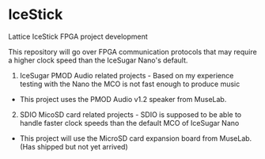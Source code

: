 # IceStick
Lattice IceStick FPGA project development

This repository will go over FPGA communication protocols that may require a higher clock speed than the IceSugar Nano's default.

1) IceSugar PMOD Audio related projects - Based on my experience testing with the Nano the MCO is not fast enough to produce music
 - This project uses the PMOD Audio v1.2 speaker from MuseLab.  
2) SDIO MicoSD card related projects - SDIO is supposed to be able to handle faster clock speeds than the default MCO of IceSugar Nano
 - This project will use the MicroSD card expansion board from MuseLab. (Has shipped but not yet arrived)
